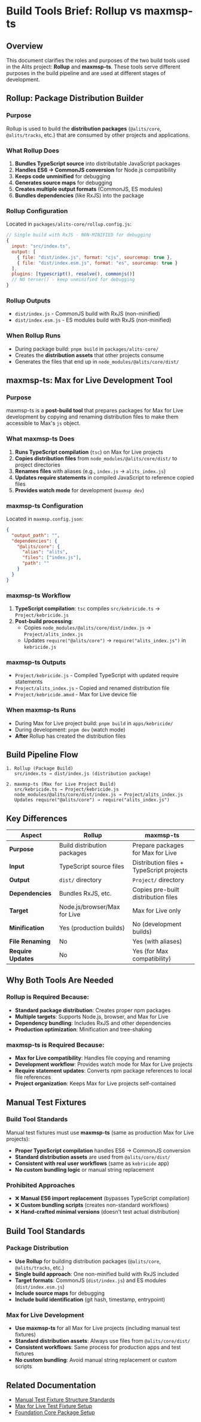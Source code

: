 # Build Tools Brief: Rollup vs maxmsp-ts

## Overview

This document clarifies the roles and purposes of the two build tools used in the Alits project: **Rollup** and **maxmsp-ts**. These tools serve different purposes in the build pipeline and are used at different stages of development.

## Rollup: Package Distribution Builder

### Purpose
Rollup is used to build the **distribution packages** (`@alits/core`, `@alits/tracks`, etc.) that are consumed by other projects and applications.

### What Rollup Does
1. **Bundles TypeScript source** into distributable JavaScript packages
2. **Handles ES6 → CommonJS conversion** for Node.js compatibility
3. **Keeps code unminified** for debugging
4. **Generates source maps** for debugging
5. **Creates multiple output formats** (CommonJS, ES modules)
6. **Bundles dependencies** (like RxJS) into the package

### Rollup Configuration
Located in `packages/alits-core/rollup.config.js`:

```javascript
// Single build with RxJS - NON-MINIFIED for debugging
{
  input: "src/index.ts",
  output: [
    { file: "dist/index.js", format: "cjs", sourcemap: true },
    { file: "dist/index.esm.js", format: "es", sourcemap: true }
  ],
  plugins: [typescript(), resolve(), commonjs()]
  // NO terser() - keep unminified for debugging
}
```

### Rollup Outputs
- `dist/index.js` - CommonJS build with RxJS (non-minified)
- `dist/index.esm.js` - ES modules build with RxJS (non-minified)

### When Rollup Runs
- During package build: `pnpm build` in `packages/alits-core/`
- Creates the **distribution assets** that other projects consume
- Generates the files that end up in `node_modules/@alits/core/dist/`

## maxmsp-ts: Max for Live Development Tool

### Purpose
maxmsp-ts is a **post-build tool** that prepares packages for Max for Live development by copying and renaming distribution files to make them accessible to Max's `js` object.

### What maxmsp-ts Does
1. **Runs TypeScript compilation** (`tsc`) on Max for Live projects
2. **Copies distribution files** from `node_modules/@alits/core/dist/` to project directories
3. **Renames files** with aliases (e.g., `index.js` → `alits_index.js`)
4. **Updates require statements** in compiled JavaScript to reference copied files
5. **Provides watch mode** for development (`maxmsp dev`)

### maxmsp-ts Configuration
Located in `maxmsp.config.json`:

```json
{
  "output_path": "",
  "dependencies": {
    "@alits/core": {
      "alias": "alits",
      "files": ["index.js"],
      "path": ""
    }
  }
}
```

### maxmsp-ts Workflow
1. **TypeScript compilation**: `tsc` compiles `src/kebricide.ts` → `Project/kebricide.js`
2. **Post-build processing**: 
   - Copies `node_modules/@alits/core/dist/index.js` → `Project/alits_index.js`
   - Updates `require("@alits/core")` → `require("alits_index.js")` in `kebricide.js`

### maxmsp-ts Outputs
- `Project/kebricide.js` - Compiled TypeScript with updated require statements
- `Project/alits_index.js` - Copied and renamed distribution file
- `Project/kebricide.amxd` - Max for Live device file

### When maxmsp-ts Runs
- During Max for Live project build: `pnpm build` in `apps/kebricide/`
- During development: `pnpm dev` (watch mode)
- **After** Rollup has created the distribution files

## Build Pipeline Flow

```
1. Rollup (Package Build)
   src/index.ts → dist/index.js (distribution package)

2. maxmsp-ts (Max for Live Project Build)
   src/kebricide.ts → Project/kebricide.js
   node_modules/@alits/core/dist/index.js → Project/alits_index.js
   Updates require("@alits/core") → require("alits_index.js")
```

## Key Differences

| Aspect | Rollup | maxmsp-ts |
|--------|--------|------------|
| **Purpose** | Build distribution packages | Prepare packages for Max for Live |
| **Input** | TypeScript source files | Distribution files + TypeScript projects |
| **Output** | `dist/` directory | `Project/` directory |
| **Dependencies** | Bundles RxJS, etc. | Copies pre-built distribution files |
| **Target** | Node.js/browser/Max for Live | Max for Live only |
| **Minification** | Yes (production builds) | No (development builds) |
| **File Renaming** | No | Yes (with aliases) |
| **Require Updates** | No | Yes (for Max compatibility) |

## Why Both Tools Are Needed

### Rollup is Required Because:
- **Standard package distribution**: Creates proper npm packages
- **Multiple targets**: Supports Node.js, browser, and Max for Live
- **Dependency bundling**: Includes RxJS and other dependencies
- **Production optimization**: Minification and tree-shaking

### maxmsp-ts is Required Because:
- **Max for Live compatibility**: Handles file copying and renaming
- **Development workflow**: Provides watch mode for Max for Live projects
- **Require statement updates**: Converts npm package references to local file references
- **Project organization**: Keeps Max for Live projects self-contained

## Manual Test Fixtures

### Build Tool Standards
Manual test fixtures must use **maxmsp-ts** (same as production Max for Live projects):
- **Proper TypeScript compilation** handles ES6 → CommonJS conversion
- **Standard distribution assets** are used from `@alits/core/dist/`
- **Consistent with real user workflows** (same as `kebricide` app)
- **No custom bundling logic** or manual string replacement

### Prohibited Approaches
- ❌ **Manual ES6 import replacement** (bypasses TypeScript compilation)
- ❌ **Custom bundling scripts** (creates non-standard workflows)
- ❌ **Hand-crafted minimal versions** (doesn't test actual distribution)

## Build Tool Standards

### Package Distribution
- **Use Rollup** for building distribution packages (`@alits/core`, `@alits/tracks`, etc.)
- **Single build approach**: One non-minified build with RxJS included
- **Target formats**: CommonJS (`dist/index.js`) and ES modules (`dist/index.esm.js`)
- **Include source maps** for debugging
- **Include build identification** (git hash, timestamp, entrypoint)

### Max for Live Development
- **Use maxmsp-ts** for all Max for Live projects (including manual test fixtures)
- **Standard distribution assets**: Always use files from `@alits/core/dist/`
- **Consistent workflows**: Same process for production apps and test fixtures
- **No custom bundling**: Avoid manual string replacement or custom scripts

## Related Documentation

- [Manual Test Fixture Structure Standards](./manual-test-fixture-standards.md)
- [Max for Live Test Fixture Setup](./brief-max-for-live-fixture-setup.md)
- [Foundation Core Package Setup](../stories/1.1.foundation-core-package-setup.md)
